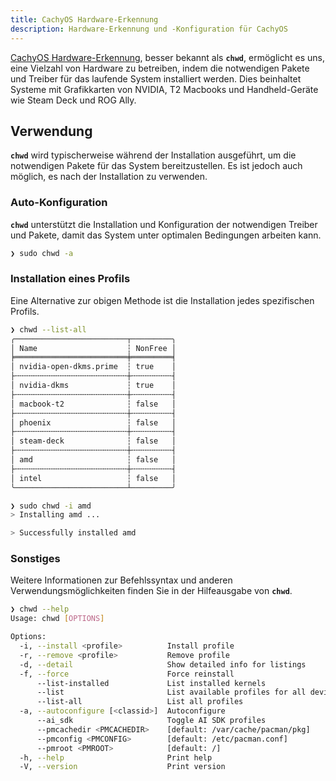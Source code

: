 ```yaml
---
title: CachyOS Hardware-Erkennung
description: Hardware-Erkennung und -Konfiguration für CachyOS
---
```


[CachyOS Hardware-Erkennung](https://github.com/CachyOS/chwd/), besser bekannt als **`chwd`**, ermöglicht es uns, eine Vielzahl von Hardware zu betreiben, indem die notwendigen
Pakete und Treiber für das laufende System installiert werden. Dies beinhaltet Systeme mit Grafikkarten von NVIDIA, T2 Macbooks und Handheld-Geräte wie Steam Deck und ROG Ally.

## Verwendung

**`chwd`** wird typischerweise während der Installation ausgeführt, um die notwendigen Pakete für das System bereitzustellen. Es ist jedoch auch möglich,
es nach der Installation zu verwenden.

### Auto-Konfiguration

**`chwd`** unterstützt die Installation und Konfiguration der notwendigen Treiber und Pakete, damit das System unter optimalen Bedingungen arbeiten kann.

```sh
❯ sudo chwd -a
```

### Installation eines Profils

Eine Alternative zur obigen Methode ist die Installation jedes spezifischen Profils.

```sh title='Alle verfügbaren Profile auflisten'
❯ chwd --list-all
╭─────────────────────────┬─────────╮
│ Name                    ┆ NonFree │
╞═════════════════════════╪═════════╡
│ nvidia-open-dkms.prime  ┆ true    │
├╌╌╌╌╌╌╌╌╌╌╌╌╌╌╌╌╌╌╌╌╌╌╌╌╌┼╌╌╌╌╌╌╌╌╌┤
│ nvidia-dkms             ┆ true    │
├╌╌╌╌╌╌╌╌╌╌╌╌╌╌╌╌╌╌╌╌╌╌╌╌╌┼╌╌╌╌╌╌╌╌╌┤
│ macbook-t2              ┆ false   │
├╌╌╌╌╌╌╌╌╌╌╌╌╌╌╌╌╌╌╌╌╌╌╌╌╌┼╌╌╌╌╌╌╌╌╌┤
│ phoenix                 ┆ false   │
├╌╌╌╌╌╌╌╌╌╌╌╌╌╌╌╌╌╌╌╌╌╌╌╌╌┼╌╌╌╌╌╌╌╌╌┤
│ steam-deck              ┆ false   │
├╌╌╌╌╌╌╌╌╌╌╌╌╌╌╌╌╌╌╌╌╌╌╌╌╌┼╌╌╌╌╌╌╌╌╌┤
│ amd                     ┆ false   │
├╌╌╌╌╌╌╌╌╌╌╌╌╌╌╌╌╌╌╌╌╌╌╌╌╌┼╌╌╌╌╌╌╌╌╌┤
│ intel                   ┆ false   │
╰─────────────────────────┴─────────╯
```

```sh title='Installation eines chwd-Profils'
❯ sudo chwd -i amd
> Installing amd ...

> Successfully installed amd
```

### Sonstiges

Weitere Informationen zur Befehlssyntax und anderen Verwendungsmöglichkeiten finden Sie in der Hilfeausgabe von **`chwd`**.

```sh
❯ chwd --help
Usage: chwd [OPTIONS]

Options:
  -i, --install <profile>          Install profile
  -r, --remove <profile>           Remove profile
  -d, --detail                     Show detailed info for listings
  -f, --force                      Force reinstall
      --list-installed             List installed kernels
      --list                       List available profiles for all devices
      --list-all                   List all profiles
  -a, --autoconfigure [<classid>]  Autoconfigure
      --ai_sdk                     Toggle AI SDK profiles
      --pmcachedir <PMCACHEDIR>    [default: /var/cache/pacman/pkg]
      --pmconfig <PMCONFIG>        [default: /etc/pacman.conf]
      --pmroot <PMROOT>            [default: /]
  -h, --help                       Print help
  -V, --version                    Print version
```
